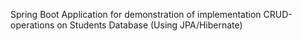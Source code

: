 Spring Boot Application for demonstration of implementation CRUD-operations on Students Database (Using JPA/Hibernate)
